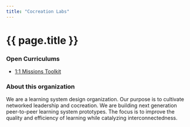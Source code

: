 ```yaml
---
title: "Cocreation Labs"
---
```


# {{ page.title }}

### Open Curriculums

* [1:1 Missions Toolkit](http://tangomanual.com/org/cocreationlabs/curriculum)

### About this organization

We are a learning system design organization. Our purpose is to cultivate networked leadership and cocreation. We are building next generation peer-to-peer learning system prototypes. The focus is to improve the quality and efficiency of learning while catalyzing interconnectedness. 
